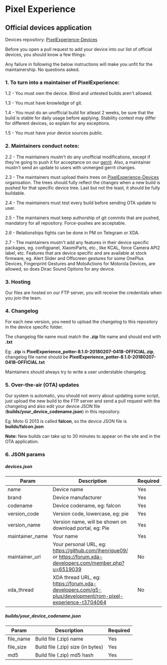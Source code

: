 # Pixel Experience
## Official devices application

Devices repository: [PixelExperience-Devices](https://github.com/PixelExperience-Devices)

Before you open a pull request to add your device into our list of official devices, you should know a few things:

Any failure in following the below instructions will make you unfit for the maintainership. No questions asked.

### 1. To turn into a maintainer of PixelExperience:

1.2 - You must own the device. Blind and untested builds aren't allowed.

1.3 - You must have knowledge of git.

1.4 - You must do an unofficial build for atleast 2 weeks,  be sure that the build is stable for daily usage before applying. Stability context may differ for different devices, so explain for any exceptions.

1.5 - You must have your device sources public.

### 2. Maintainers conduct notes:

2.2 - The maintainers mustn't do any unofficial modifications, except if they're going to push it for acceptance on our [gerrit](https://gerrit.pixelexperience.org).
Also, a maintainer mustn't send an update to users with unmerged gerrit changes.

2.3 - The maintainers must upload theirs trees on [PixelExperience-Devices](https://github.com/PixelExperience-Devices) organisation. The trees should fully reflect the changes when a new build is pushed for that specific device tree. Last but not the least, it should be fully buildable.

2.4 - The maintainers must test every build before sending OTA update to user.

2.5 - The maintainers must keep authorship of git commits that are pushed, mandatory for all repository. Force-pushes are acceptable.

2.6 - Relationships fights can be done in PM on Telegram or XDA.

2.7 - The maintainers mustn't add any features in their device specific packages, eg. configpanel, XiaomiParts, etc., like KCAL, force Camera API2 label, etc. Features that are device specific and are available at stock firmware, eg. Alert Slider and Offscreen gestures for some OnePlus Devices, Fingerprint Gestures and MotoActions for Motorola Devices, are allowed, so does Dirac Sound Options for any device.

### 3. Hosting

Our files are hosted on our FTP server, you will receive the credentials when you join the team.

### 4. Changelog
For each new version, you need to upload the changelog to this repository in the device specific folder.

The changelog file name must match the **.zip** file name and should end with **.txt**

Eg: **.zip** is **PixelExperience_potter-8.1.0-20180207-0418-OFFICIAL.zip**, changelog file name should be **PixelExperience_potter-8.1.0-20180207-0418-OFFICIAL.txt**

Maintainers should always try to write a user understable changelog.

### 5. Over-the-air (OTA) updates
Our system is automatic, you should not worry about updating some script, just upload the new build to the FTP server and send a pull request with the changelog and also edit your device JSON file (**builds/your_device_codename.json**) in this repository.

Eg: Moto G 2013 is called **falcon**, so the device JSON file is **builds/falcon.json**

**Note:** New builds can take up to 30 minutes to appear on the site and in the OTA application.

### 6. JSON params

##### devices.json
| Param | Description | Required |
|--|--|--|
| name | Device name | Yes |
| brand | Device manufacturer | Yes |
| codename | Device codename, eg: falcon | Yes |
| version_code | Version code, lowercase, eg: pie | Yes |
| version_name | Version name, will be shown on download portal, eg: Pie | Yes |
| maintainer_name | Your name | Yes |
| maintainer_url | Your personal URL, eg: https://github.com/jhenrique09/ or https://forum.xda-developers.com/member.php?u=6519039 | No  |
| xda_thread | XDA thread URL, eg: https://forum.xda-developers.com/g5-plus/development/rom-pixel-experience-t3704064 | No |

##### builds/your_device_codename.json
| Param | Description | Required |
|--|--|--|
| file_name | Build file (.zip) name | Yes |
| file_size | Build file (.zip) size (in bytes) | Yes |
| md5 | Build file (.zip) md5 hash | Yes |
